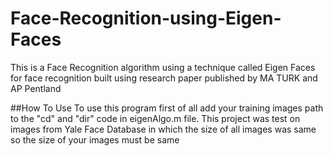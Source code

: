 # Face-Recognition-using-Eigen-Faces
This is a Face Recognition algorithm using a technique called Eigen Faces for face recognition built using research paper published by MA TURK and AP Pentland

##How To Use
To use this program first of all add your training images path to the "cd" and "dir" code in eigenAlgo.m file.
This project was test on images from Yale Face Database in which the size of all images was same so the size of your images must be same
